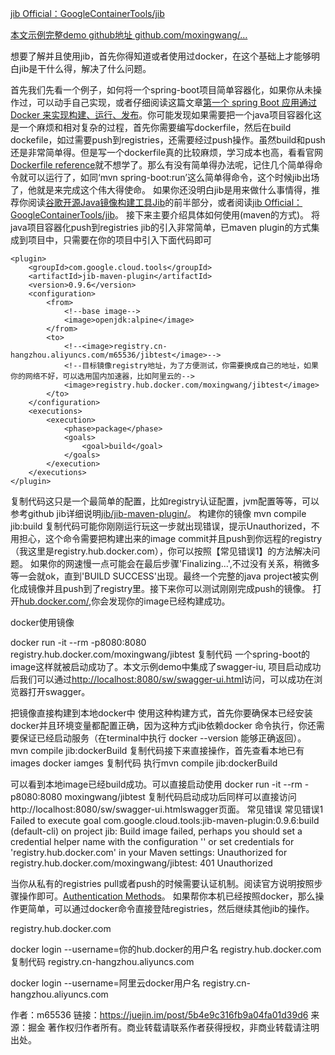 

[jib Official：GoogleContainerTools/jib](https://link.juejin.im/?target=https%3A%2F%2Fgithub.com%2FGoogleContainerTools%2Fjib)


[本文示例完整demo github地址 github.com/moxingwang/…](https://link.juejin.im/?target=https%3A%2F%2Fgithub.com%2Fmoxingwang%2Fjib)


想要了解并且使用jib，首先你得知道或者使用过docker，在这个基础上才能够明白jib是干什么得，解决了什么问题。

首先我们先看一个例子，如何将一个spring-boot项目简单容器化，如果你从未操作过，可以动手自己实现，或者仔细阅读这篇文章[第一个 spring Boot 应用通过Docker 来实现构建、运行、发布](https://link.juejin.im/?target=https%3A%2F%2Fblog.csdn.net%2Fu010046908%2Farticle%2Fdetails%2F56008445)。你可能发现如果需要把一个java项目容器化这是一个麻烦和相对复杂的过程，首先你需要编写dockerfile，然后在build dockefile，如过需要push到registries，还需要经过push操作。虽然build和push还是非常简单得。但是写一个dockerfile真的比较麻烦，学习成本也高，看看官网[Dockerfile reference](https://link.juejin.im/?target=https%3A%2F%2Fdocs.docker.com%2Fengine%2Freference%2Fbuilder%2F%23usage)就不想学了。那么有没有简单得办法呢，记住几个简单得命令就可以运行了，如同‘mvn spring-boot:run’这么简单得命令，这个时候jib出场了，他就是来完成这个伟大得使命。
如果你还没明白jib是用来做什么事情得，推荐你阅读[谷歌开源Java镜像构建工具Jib](https://link.juejin.im/?target=http%3A%2F%2Fwww.infoq.com%2Fcn%2Fnews%2F2018%2F07%2Fgoogle-opensource-Jib)的前半部分，或者阅读[jib Official：GoogleContainerTools/jib](https://link.juejin.im/?target=https%3A%2F%2Fgithub.com%2FGoogleContainerTools%2Fjib)。
接下来主要介绍具体如何使用(maven的方式)。
将java项目容器化push到registries
jib的引入非常简单，已maven plugin的方式集成到项目中，只需要在你的项目中引入下面代码即可
```
<plugin>
    <groupId>com.google.cloud.tools</groupId>
    <artifactId>jib-maven-plugin</artifactId>
    <version>0.9.6</version>
    <configuration>
        <from>
            <!--base image-->
            <image>openjdk:alpine</image>
        </from>
        <to>
            <!--<image>registry.cn-hangzhou.aliyuncs.com/m65536/jibtest</image>-->
            <!--目标镜像registry地址，为了方便测试，你需要换成自己的地址，如果你的网络不好，可以选用国内加速器，比如阿里云的-->
            <image>registry.hub.docker.com/moxingwang/jibtest</image>
        </to>
    </configuration>
    <executions>
        <execution>
            <phase>package</phase>
            <goals>
                <goal>build</goal>
            </goals>
        </execution>
    </executions>
</plugin>
```
复制代码这只是一个最简单的配置，比如registry认证配置，jvm配置等等，可以参考github jib详细说明[jib/jib-maven-plugin/](https://link.juejin.im/?target=https%3A%2F%2Fgithub.com%2FGoogleContainerTools%2Fjib%2Ftree%2Fmaster%2Fjib-maven-plugin%23from-object)。
构建你的镜像
mvn compile jib:build
复制代码可能你刚刚运行玩这一步就出现错误，提示Unauthorized，不用担心，这个命令需要把构建出来的image commit并且push到你远程的registry（我这里是registry.hub.docker.com），你可以按照【常见错误1】的方法解决问题。
如果你的网速慢一点可能会在最后步骤'Finalizing...',不过没有关系，稍微多等一会就ok，直到'BUILD SUCCESS'出现。最终一个完整的java project被实例化成镜像并且push到了registry里。接下来你可以测试刚刚完成push的镜像。
打开[hub.docker.com/](https://link.juejin.im/?target=https%3A%2F%2Fhub.docker.com%2F),你会发现你的image已经构建成功。


docker使用镜像

docker run -it --rm -p8080:8080 registry.hub.docker.com/moxingwang/jibtest
复制代码
一个spring-boot的image这样就被启动成功了。本文示例demo中集成了swagger-iu, 项目启动成功后我们可以通过[http://localhost:8080/sw/swagger-ui.html](https://link.juejin.im/?target=http%3A%2F%2Flocalhost%3A8080%2Fsw%2Fswagger-ui.html)访问，可以成功在浏览器打开swagger。

把镜像直接构建到本地docker中
使用这种构建方式，首先你要确保本已经安装docker并且环境变量都配置正确，因为这种方式jib依赖docker 命令执行，你还需要保证已经启动服务（在terminal中执行 docker --version 能够正确返回）。
mvn compile jib:dockerBuild
复制代码接下来直接操作，首先查看本地已有images
docker iamges
复制代码
执行mvn compile jib:dockerBuild

可以看到本地image已经build成功。可以直接启动使用
docker run -it --rm -p8080:8080 moxingwang/jibtest
复制代码启动成功后同样可以直接访问http://localhost:8080/sw/swagger-ui.htmlswagger页面。
常见错误
常见错误1  Failed to execute goal com.google.cloud.tools:jib-maven-plugin:0.9.6:build (default-cli) on project jib: Build image failed, perhaps you should set a credential helper name with the configuration '' or set credentials for 'registry.hub.docker.com' in your Maven settings: Unauthorized for registry.hub.docker.com/moxingwang/jibtest: 401 Unauthorized

当你从私有的registries pull或者push的时候需要认证机制。阅读官方说明按照步骤操作即可。[Authentication Methods](https://link.juejin.im/?target=https%3A%2F%2Fgithub.com%2FGoogleContainerTools%2Fjib%2Fblob%2Fmaster%2Fjib-maven-plugin%2FREADME.md)。
如果帮你本机已经按照docker，那么操作更简单，可以通过docker命令直接登陆registries，然后继续其他jib的操作。


registry.hub.docker.com

docker login --username=你的hub.docker的用户名 registry.hub.docker.com
复制代码
registry.cn-hangzhou.aliyuncs.com

docker login --username=阿里云docker用户名 registry.cn-hangzhou.aliyuncs.com

作者：m65536
链接：https://juejin.im/post/5b4e9c316fb9a04fa01d39d6
来源：掘金
著作权归作者所有。商业转载请联系作者获得授权，非商业转载请注明出处。